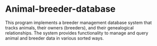 # Animal-breeder-database
This program implements a breeder management database system that tracks animals, their owners (breeders), and their genealogical relationships. The system provides functionality to manage and query animal and breeder data in various sorted ways.

